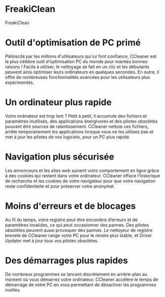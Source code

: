 # FreakiClean
FreakiClean

# Outil d'optimisation de PC primé

Plébiscité par les millions d'utilisateurs qui lui font confiance, CCleaner est le plus célèbre outil d'optimisation PC du monde pour maintes bonnes raisons ! Facile à utiliser, le nettoyage se fait en un clic et les débutants peuvent ainsi optimiser leurs ordinateurs en quelques secondes. En outre, il offre de nombreuses fonctionnalités avancées pour les utilisateurs plus expérimentés.

# Un ordinateur plus rapide

Votre ordinateur est trop lent ? Petit à petit, il accumule des fichiers et paramètres inutilisés, des applications énergivores et des pilotes obsolètes pouvant être sources de ralentissement. CCleaner nettoie ces fichiers, arrête temporairement les applications lorsque vous ne les utilisez pas et met à jour les pilotes de vos logiciels, pour un PC plus rapide.

# Navigation plus sécurisée

Les annonceurs et les sites web suivent votre comportement en ligne grâce à des cookies qui restent dans votre ordinateur. CCleaner efface l'historique de recherche et les cookies de votre navigateur pour que votre navigation reste confidentielle et pour préserver votre anonymat.

# Moins d'erreurs et de blocages

Au fil du temps, votre registre peut être encombré d’erreurs et de paramètres invalides, ce qui peut occasionner des pannes. Des pilotes obsolètes peuvent aussi provoquer des pannes. Le nettoyeur de registre breveté de CCleaner range votre PC pour le rendre plus stable, et Driver Updater met à jour tous vos pilotes obsolètes.

# Des démarrages plus rapides

De nombreux programmes se lancent discrètement en arrière-plan au moment où vous démarrez votre ordinateur. CCleaner accélère le temps de démarrage de votre PC en vous permettant de désactiver les programmes inutiles.
